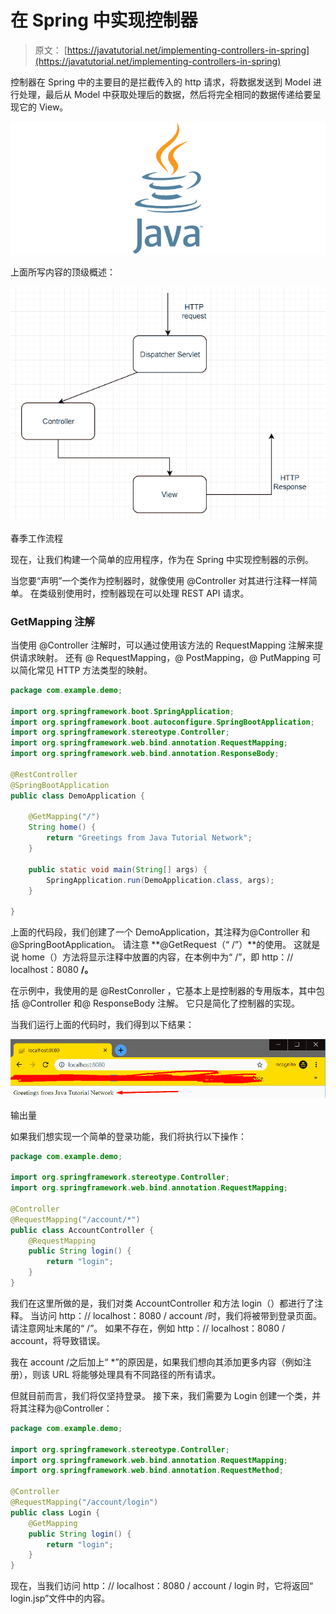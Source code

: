 # 在 Spring 中实现控制器

> 原文： [https://javatutorial.net/implementing-controllers-in-spring](https://javatutorial.net/implementing-controllers-in-spring)

控制器在 Spring 中的主要目的是拦截传入的 http 请求，将数据发送到 Model 进行处理，最后从 Model 中获取处理后的数据，然后将完全相同的数据传递给要呈现它的 View。

![java-featured-image](img/e0db051dedc1179e7424b6d998a6a772.jpg)

上面所写内容的顶级概述：

![Controllers in Spring example](img/dcf7c2a74fa3d79c38fb40879ce10074.jpg)

春季工作流程

现在，让我们构建一个简单的应用程序，作为在 Spring 中实现控制器的示例。

当您要“声明”一个类作为控制器时，就像使用 @Controller 对其进行注释一样简单。 在类级别使用时，控制器现在可以处理 REST API 请求。

### GetMapping 注解

当使用 @Controller 注解时，可以通过使用该方法的 RequestMapping 注解来提供请求映射。 还有 @ RequestMapping，@ PostMapping，@ PutMapping 可以简化常见 HTTP 方法类型的映射。

```java
package com.example.demo;

import org.springframework.boot.SpringApplication;
import org.springframework.boot.autoconfigure.SpringBootApplication;
import org.springframework.stereotype.Controller;
import org.springframework.web.bind.annotation.RequestMapping;
import org.springframework.web.bind.annotation.ResponseBody;

@RestController
@SpringBootApplication
public class DemoApplication {

	@GetMapping("/")
	String home() {
		return "Greetings from Java Tutorial Network";
	}

	public static void main(String[] args) {
		SpringApplication.run(DemoApplication.class, args);
	}

}

```

上面的代码段，我们创建了一个 DemoApplication，其注释为@Controller 和@SpringBootApplication。 请注意 **@GetRequest（“ /”）**的使用。 这就是说 home（）方法将显示注释中放置的内容，在本例中为“ /”，即 http：// localhost：8080 **/。**

在示例中，我使用的是 @RestConroller ，它基本上是控制器的专用版本，其中包括 @Controller 和@ ResponseBody 注解。 它只是简化了控制器的实现。

当我们运行上面的代码时，我们得到以下结果：

![Controllers implementation Spring](img/8ca96b5d4a060a7ed0ea3151dd6f03bf.jpg)

输出量

如果我们想实现一个简单的登录功能，我们将执行以下操作：

```java
package com.example.demo;

import org.springframework.stereotype.Controller;
import org.springframework.web.bind.annotation.RequestMapping;

@Controller
@RequestMapping("/account/*")
public class AccountController {
	@RequestMapping
	public String login() {
		return "login";
	}
}

```

我们在这里所做的是，我们对类 AccountController 和方法 login（）都进行了注释。 当访问 http：// localhost：8080 / account /时，我们将被带到登录页面。 请注意网址末尾的“ /”。 如果不存在，例如 http：// localhost：8080 / account，将导致错误。

我在 account /之后加上“ *”的原因是，如果我们想向其添加更多内容（例如注册），则该 URL 将能够处理具有不同路径的所有请求。

但就目前而言，我们将仅坚持登录。 接下来，我们需要为 Login 创建一个类，并将其注释为@Controller：

```java
package com.example.demo;

import org.springframework.stereotype.Controller;
import org.springframework.web.bind.annotation.RequestMapping;
import org.springframework.web.bind.annotation.RequestMethod;

@Controller
@RequestMapping("/account/login")
public class Login {
	@GetMapping
	public String login() {
		return "login";
	}
}

```

现在，当我们访问 http：// localhost：8080 / account / login 时，它将返回“ login.jsp”文件中的内容。